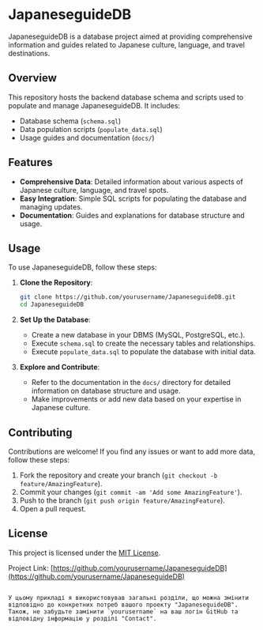 # JapaneseguideDB

JapaneseguideDB is a database project aimed at providing comprehensive information and guides related to Japanese culture, language, and travel destinations.

## Overview

This repository hosts the backend database schema and scripts used to populate and manage JapaneseguideDB. It includes:

- Database schema (`schema.sql`)
- Data population scripts (`populate_data.sql`)
- Usage guides and documentation (`docs/`)

## Features

- **Comprehensive Data**: Detailed information about various aspects of Japanese culture, language, and travel spots.
- **Easy Integration**: Simple SQL scripts for populating the database and managing updates.
- **Documentation**: Guides and explanations for database structure and usage.

## Usage

To use JapaneseguideDB, follow these steps:

1. **Clone the Repository**:
   ```bash
   git clone https://github.com/yourusername/JapaneseguideDB.git
   cd JapaneseguideDB
   ```
   
2. **Set Up the Database**:
   - Create a new database in your DBMS (MySQL, PostgreSQL, etc.).
   - Execute `schema.sql` to create the necessary tables and relationships.
   - Execute `populate_data.sql` to populate the database with initial data.

3. **Explore and Contribute**:
   - Refer to the documentation in the `docs/` directory for detailed information on database structure and usage.
   - Make improvements or add new data based on your expertise in Japanese culture.

## Contributing

Contributions are welcome! If you find any issues or want to add more data, follow these steps:

1. Fork the repository and create your branch (`git checkout -b feature/AmazingFeature`).
2. Commit your changes (`git commit -am 'Add some AmazingFeature'`).
3. Push to the branch (`git push origin feature/AmazingFeature`).
4. Open a pull request.

## License

This project is licensed under the [MIT License](LICENSE).

Project Link: [https://github.com/yourusername/JapaneseguideDB](https://github.com/yourusername/JapaneseguideDB)
```

У цьому прикладі я використовував загальні розділи, що можна змінити відповідно до конкретних потреб вашого проекту "JapaneseguideDB". Також, не забудьте замінити `yourusername` на ваш логін GitHub та відповідну інформацію у розділі "Contact".
